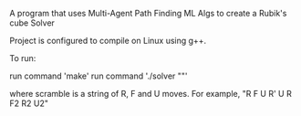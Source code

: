 
A program that uses Multi-Agent Path Finding ML Algs to create a Rubik's cube Solver

Project is configured to compile on Linux using g++.

To run:

run command 'make'
run command './solver "<scramble>"'

where scramble is a string of R, F and U moves.
For example, "R F U R' U R F2 R2 U2"
